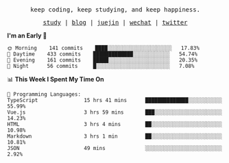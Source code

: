 <p align="center">
  <samp>
    <span>keep coding, keep studying, and keep happiness.</span>
  </samp>
</p>

<p align="center">
  <samp>
    <a href="https://github.com/ouduidui/fe-study">study</a> |
    <a href="https://ouduidui.cn">blog</a>  |
    <a href="https://juejin.cn/user/4309700183594366">juejin</a> |
    <a href="https://user-images.githubusercontent.com/54696834/165071004-6509e3f2-90c3-448c-9d92-3da42b0c2021.jpeg">wechat</a> |
    <a href="https://twitter.com/ouduidui">twitter</a>
  </samp>
</p>

<!--START_SECTION:waka-->
**I'm an Early 🐤** 

```text
🌞 Morning    141 commits    ████░░░░░░░░░░░░░░░░░░░░░   17.83% 
🌆 Daytime    433 commits    █████████████░░░░░░░░░░░░   54.74% 
🌃 Evening    161 commits    █████░░░░░░░░░░░░░░░░░░░░   20.35% 
🌙 Night      56 commits     █░░░░░░░░░░░░░░░░░░░░░░░░   7.08%

```


📊 **This Week I Spent My Time On** 

```text
💬 Programming Languages: 
TypeScript               15 hrs 41 mins      ██████████████░░░░░░░░░░░   55.99% 
Vue.js                   3 hrs 59 mins       ███░░░░░░░░░░░░░░░░░░░░░░   14.23% 
HTML                     3 hrs 4 mins        ██░░░░░░░░░░░░░░░░░░░░░░░   10.98% 
Markdown                 3 hrs 1 min         ██░░░░░░░░░░░░░░░░░░░░░░░   10.81% 
JSON                     49 mins             ░░░░░░░░░░░░░░░░░░░░░░░░░   2.92%

```


<!--END_SECTION:waka-->
